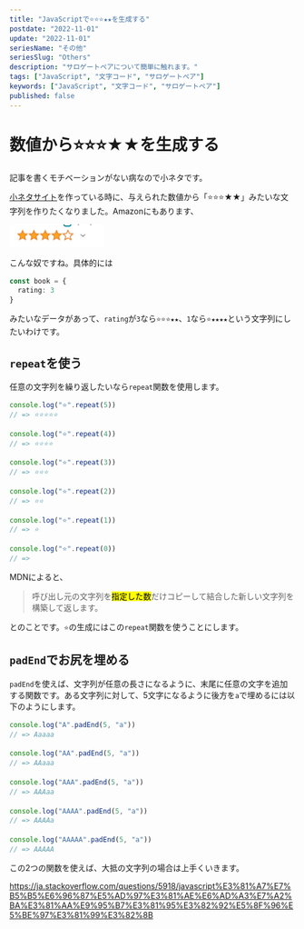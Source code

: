 ```yaml
---
title: "JavaScriptで⭐⭐⭐★★を生成する"
postdate: "2022-11-01"
update: "2022-11-01"
seriesName: "その他"
seriesSlug: "Others"
description: "サロゲートペアについて簡単に触れます。"
tags: ["JavaScript", "文字コード", "サロゲートペア"]
keywords: ["JavaScript", "文字コード", "サロゲートペア"]
published: false
---
```


# 数値から⭐⭐⭐★★を生成する

記事を書くモチベーションがない病なので小ネタです。

[小ネタサイト](https://bookstogive-kento-yoshidu.vercel.app/)を作っている時に、与えられた数値から「⭐⭐⭐★★」みたいな文字列を作りたくなりました。Amazonにもあります、

![](./images/image01.png)

こんな奴ですね。具体的には

```ts
const book = {
  rating: 3
}
```

みたいなデータがあって、`rating`が`3`なら`⭐⭐⭐★★`、`1`なら`⭐★★★★`という文字列にしたいわけです。

## `repeat`を使う

任意の文字列を繰り返したいなら`repeat`関数を使用します。

```js
console.log("⭐".repeat(5))
// => ⭐⭐⭐⭐⭐

console.log("⭐".repeat(4))
// => ⭐⭐⭐⭐

console.log("⭐".repeat(3))
// => ⭐⭐⭐

console.log("⭐".repeat(2))
// => ⭐⭐

console.log("⭐".repeat(1))
// => ⭐

console.log("⭐".repeat(0))
// => 
```

MDNによると、

> 呼び出し元の文字列を<mark>指定した数</mark>だけコピーして結合した新しい文字列を構築して返します。

とのことです。`⭐`の生成にはこの`repeat`関数を使うことにします。

## `padEnd`でお尻を埋める

`padEnd`を使えば、文字列が任意の長さになるように、末尾に任意の文字を追加する関数です。ある文字列に対して、5文字になるように後方を`a`で埋めるには以下のようにします。

```js
console.log("A".padEnd(5, "a"))
// => Aaaaa

console.log("AA".padEnd(5, "a"))
// => AAaaa

console.log("AAA".padEnd(5, "a"))
// => AAAaa

console.log("AAAA".padEnd(5, "a"))
// => AAAAa

console.log("AAAAA".padEnd(5, "a"))
// => AAAAA
```

この2つの関数を使えば、大抵の文字列の場合は上手くいきます。

https://ja.stackoverflow.com/questions/5918/javascript%E3%81%A7%E7%B5%B5%E6%96%87%E5%AD%97%E3%81%AE%E6%AD%A3%E7%A2%BA%E3%81%AA%E9%95%B7%E3%81%95%E3%82%92%E5%8F%96%E5%BE%97%E3%81%99%E3%82%8B
